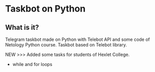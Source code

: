 # Taskbot on Python
## What is it?
Telegram taskbot made on Python with Telebot API and some code of Netology Python course.
Taskbot based on Telebot library.

NEW >>> Added some tasks for students of Hexlet College.
- while and for loops
